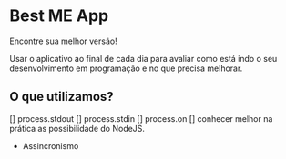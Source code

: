# Best ME App

Encontre sua melhor versão!

Usar o aplicativo ao final de cada dia para avaliar como está indo o seu desenvolvimento em programação e no que precisa melhorar.

## O que utilizamos?

[] process.stdout
[] process.stdin
[] process.on
[] conhecer melhor na prática as possibilidade do NodeJS.

* Assincronismo
